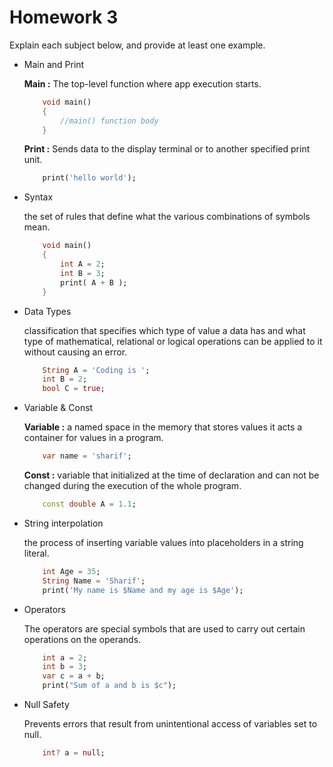# Homework 3

Explain each subject below, and provide at least one example.

* Main and Print

    **Main :** The top-level function where app execution starts.
    ~~~Dart
        void main()
        {
            //main() function body 
        }
    ~~~ 
    **Print :** Sends data to the display terminal or to another specified print unit.
    ~~~Dart
        print('hello world');
    ~~~ 
* Syntax

    the set of rules that define what the various combinations of symbols mean.
    ~~~Dart
        void main() 
        {
            int A = 2;
            int B = 3;
            print( A + B );
        }
    ~~~ 
* Data Types 

    classification that specifies which type of value a data has and what type of mathematical, relational or logical operations can be applied to it without causing an error.
    ~~~Dart
        String A = 'Coding is ';
        int B = 2;
        bool C = true;
    ~~~ 
* Variable  & Const 

    **Variable :** a named space in the memory that stores values it acts a container for values in a program.
    ~~~Dart
        var name = 'sharif';
    ~~~ 
    **Const :** variable that initialized at the time of declaration and can not be changed during the execution of the whole program.
    ~~~Dart
        const double A = 1.1;
    ~~~ 
* String interpolation 

    the process of inserting variable values into placeholders in a string literal.
    ~~~Dart
        int Age = 35;
        String Name = 'Sharif';
        print('My name is $Name and my age is $Age');
    ~~~ 
* Operators 

    The operators are special symbols that are used to carry out certain operations on the operands.
    ~~~Dart
        int a = 2;
        int b = 3; 
        var c = a + b;
        print("Sum of a and b is $c"); 
    ~~~ 
* Null Safety

    Prevents errors that result from unintentional access of variables set to null.
    ~~~Dart
        int? a = null;
    ~~~ 